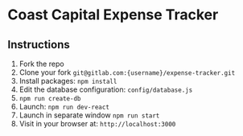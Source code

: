 # Coast Capital Expense Tracker

## Instructions

1. Fork the repo
2. Clone your fork `git@gitlab.com:{username}/expense-tracker.git`
1. Install packages: `npm install`
1. Edit the database configuration: `config/database.js`
1. `npm run create-db`
1. Launch: `npm run dev-react`
1. Launch in separate window `npm run start`
1. Visit in your browser at: `http://localhost:3000`

